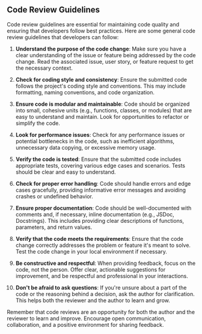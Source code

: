 ## Code Review Guidelines

Code review guidelines are essential for maintaining code quality and ensuring that developers follow best practices. Here are some general code review guidelines that developers can follow:

1. **Understand the purpose of the code change**: Make sure you have a clear understanding of the issue or feature being addressed by the code change. Read the associated issue, user story, or feature request to get the necessary context.

2. **Check for coding style and consistency**: Ensure the submitted code follows the project's coding style and conventions. This may include formatting, naming conventions, and code organization.

3. **Ensure code is modular and maintainable**: Code should be organized into small, cohesive units (e.g., functions, classes, or modules) that are easy to understand and maintain. Look for opportunities to refactor or simplify the code.

4. **Look for performance issues**: Check for any performance issues or potential bottlenecks in the code, such as inefficient algorithms, unnecessary data copying, or excessive memory usage.

5. **Verify the code is tested**: Ensure that the submitted code includes appropriate tests, covering various edge cases and scenarios. Tests should be clear and easy to understand.

6. **Check for proper error handling**: Code should handle errors and edge cases gracefully, providing informative error messages and avoiding crashes or undefined behavior.

7. **Ensure proper documentation**: Code should be well-documented with comments and, if necessary, inline documentation (e.g., JSDoc, Docstrings). This includes providing clear descriptions of functions, parameters, and return values.

8. **Verify that the code meets the requirements**: Ensure that the code change correctly addresses the problem or feature it's meant to solve. Test the code change in your local environment if necessary.

9. **Be constructive and respectful**: When providing feedback, focus on the code, not the person. Offer clear, actionable suggestions for improvement, and be respectful and professional in your interactions.

10. **Don't be afraid to ask questions**: If you're unsure about a part of the code or the reasoning behind a decision, ask the author for clarification. This helps both the reviewer and the author to learn and grow.

Remember that code reviews are an opportunity for both the author and the reviewer to learn and improve. Encourage open communication, collaboration, and a positive environment for sharing feedback.